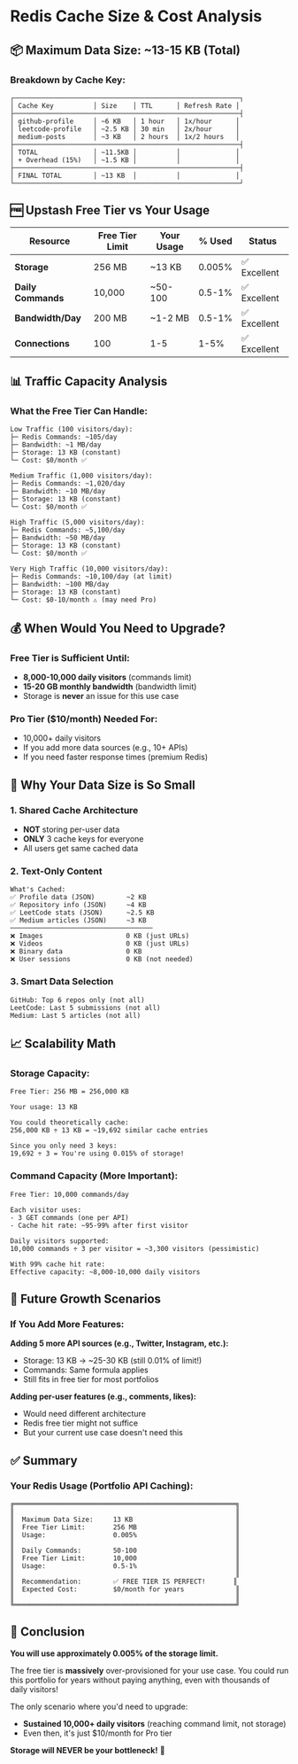# Redis Cache Size & Cost Analysis

## 📦 Maximum Data Size: **~13-15 KB** (Total)

### Breakdown by Cache Key:

```
┌─────────────────────────────────────────────────────────┐
│ Cache Key          │ Size    │ TTL      │ Refresh Rate │
├─────────────────────────────────────────────────────────┤
│ github-profile     │ ~6 KB   │ 1 hour   │ 1x/hour      │
│ leetcode-profile   │ ~2.5 KB │ 30 min   │ 2x/hour      │
│ medium-posts       │ ~3 KB   │ 2 hours  │ 1x/2 hours   │
├─────────────────────────────────────────────────────────┤
│ TOTAL              │ ~11.5KB │          │              │
│ + Overhead (15%)   │ ~1.5 KB │          │              │
├─────────────────────────────────────────────────────────┤
│ FINAL TOTAL        │ ~13 KB  │          │              │
└─────────────────────────────────────────────────────────┘
```

## 🆓 Upstash Free Tier vs Your Usage

| Resource | Free Tier Limit | Your Usage | % Used | Status |
|----------|----------------|------------|--------|--------|
| **Storage** | 256 MB | ~13 KB | 0.005% | ✅ Excellent |
| **Daily Commands** | 10,000 | ~50-100 | 0.5-1% | ✅ Excellent |
| **Bandwidth/Day** | 200 MB | ~1-2 MB | 0.5-1% | ✅ Excellent |
| **Connections** | 100 | 1-5 | 1-5% | ✅ Excellent |

## 📊 Traffic Capacity Analysis

### What the Free Tier Can Handle:

```
Low Traffic (100 visitors/day):
├─ Redis Commands: ~105/day
├─ Bandwidth: ~1 MB/day
├─ Storage: 13 KB (constant)
└─ Cost: $0/month ✅

Medium Traffic (1,000 visitors/day):
├─ Redis Commands: ~1,020/day
├─ Bandwidth: ~10 MB/day
├─ Storage: 13 KB (constant)
└─ Cost: $0/month ✅

High Traffic (5,000 visitors/day):
├─ Redis Commands: ~5,100/day
├─ Bandwidth: ~50 MB/day
├─ Storage: 13 KB (constant)
└─ Cost: $0/month ✅

Very High Traffic (10,000 visitors/day):
├─ Redis Commands: ~10,100/day (at limit)
├─ Bandwidth: ~100 MB/day
├─ Storage: 13 KB (constant)
└─ Cost: $0-10/month ⚠️ (may need Pro)
```

## 💰 When Would You Need to Upgrade?

### Free Tier is Sufficient Until:
- **8,000-10,000 daily visitors** (commands limit)
- **15-20 GB monthly bandwidth** (bandwidth limit)
- Storage is **never** an issue for this use case

### Pro Tier ($10/month) Needed For:
- 10,000+ daily visitors
- If you add more data sources (e.g., 10+ APIs)
- If you need faster response times (premium Redis)

## 🎯 Why Your Data Size is So Small

### 1. **Shared Cache Architecture**
- **NOT** storing per-user data
- **ONLY** 3 cache keys for everyone
- All users get same cached data

### 2. **Text-Only Content**
```
What's Cached:
✅ Profile data (JSON)        ~2 KB
✅ Repository info (JSON)     ~4 KB
✅ LeetCode stats (JSON)      ~2.5 KB
✅ Medium articles (JSON)     ~3 KB
────────────────────────────────────
❌ Images                     0 KB (just URLs)
❌ Videos                     0 KB (just URLs)
❌ Binary data                0 KB
❌ User sessions              0 KB (not needed)
```

### 3. **Smart Data Selection**
```
GitHub: Top 6 repos only (not all)
LeetCode: Last 5 submissions (not all)
Medium: Last 5 articles (not all)
```

## 📈 Scalability Math

### Storage Capacity:
```
Free Tier: 256 MB = 256,000 KB

Your usage: 13 KB

You could theoretically cache:
256,000 KB ÷ 13 KB = ~19,692 similar cache entries

Since you only need 3 keys:
19,692 ÷ 3 = You're using 0.015% of storage!
```

### Command Capacity (More Important):
```
Free Tier: 10,000 commands/day

Each visitor uses:
- 3 GET commands (one per API)
- Cache hit rate: ~95-99% after first visitor

Daily visitors supported:
10,000 commands ÷ 3 per visitor = ~3,300 visitors (pessimistic)

With 99% cache hit rate:
Effective capacity: ~8,000-10,000 daily visitors
```

## 🔮 Future Growth Scenarios

### If You Add More Features:

**Adding 5 more API sources (e.g., Twitter, Instagram, etc.):**
- Storage: 13 KB → ~25-30 KB (still 0.01% of limit!)
- Commands: Same formula applies
- Still fits in free tier for most portfolios

**Adding per-user features (e.g., comments, likes):**
- Would need different architecture
- Redis free tier might not suffice
- But your current use case doesn't need this

## ✅ Summary

### Your Redis Usage (Portfolio API Caching):

```
╔════════════════════════════════════════════════════════╗
║                                                        ║
║  Maximum Data Size:     13 KB                          ║
║  Free Tier Limit:       256 MB                         ║
║  Usage:                 0.005%                         ║
║                                                        ║
║  Daily Commands:        50-100                         ║
║  Free Tier Limit:       10,000                         ║
║  Usage:                 0.5-1%                         ║
║                                                        ║
║  Recommendation:        ✅ FREE TIER IS PERFECT!       ║
║  Expected Cost:         $0/month for years             ║
║                                                        ║
╚════════════════════════════════════════════════════════╝
```

## 🎉 Conclusion

**You will use approximately 0.005% of the storage limit.**

The free tier is **massively** over-provisioned for your use case. You could run this portfolio for years without paying anything, even with thousands of daily visitors!

The only scenario where you'd need to upgrade:
- **Sustained 10,000+ daily visitors** (reaching command limit, not storage)
- Even then, it's just $10/month for Pro tier

**Storage will NEVER be your bottleneck!** 🚀
